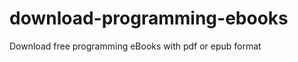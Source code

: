 download-programming-ebooks
===========================

Download free programming eBooks with pdf or epub format
